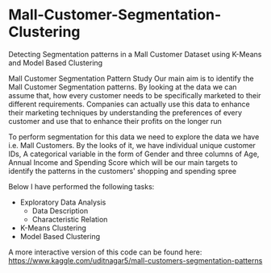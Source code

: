 # Mall-Customer-Segmentation-Clustering
Detecting Segmentation patterns in a Mall Customer Dataset using K-Means and Model Based Clustering


Mall Customer Segmentation Pattern Study
Our main aim is to identify the Mall Customer Segmentation patterns. By looking at the data we can assume that, how every customer needs to be specifically marketed to their different requirements. Companies can actually use this data to enhance their marketing techniques by understanding the preferences of every customer and use that to enhance their profits on the longer run

To perform segmentation for this data we need to explore the data we have i.e. Mall Customers. By the looks of it, we have individual unique customer IDs, A categorical variable in the form of Gender and three columns of Age, Annual Income and Spending Score which will be our main targets to identify the patterns in the customers' shopping and spending spree

Below I have performed the following tasks:

- Exploratory Data Analysis 
  - Data Description 
  - Characteristic Relation
- K-Means Clustering
- Model Based Clustering


A more interactive version of this code can be found here: https://www.kaggle.com/uditnagar5/mall-customers-segmentation-patterns
